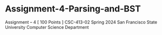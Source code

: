 # Assignment-4-Parsing-and-BST
Assignment – 4 [ 100 Points ] CSC-413-02 Spring 2024 San Francisco State University Computer Science Department
